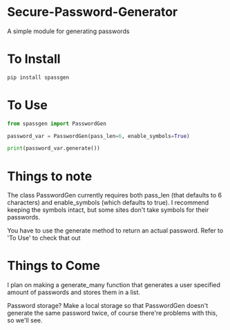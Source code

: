 # Secure-Password-Generator
A simple module for generating passwords


# To Install
```python
pip install spassgen
```

# To Use
```python
from spassgen import PasswordGen

password_var = PasswordGen(pass_len=6, enable_symbols=True)

print(password_var.generate())
```

# Things to note
The class PasswordGen currently requires both pass_len (that defaults to 6 characters) and enable_symbols (which defaults to true). I recommend keeping the symbols intact, but some sites don't take symbols for their passwords.

You have to use the generate method to return an actual password. Refer to 'To Use' to check that out

# Things to Come
I plan on making a generate_many function that generates a user specified amount of passwords and stores them in a list.

Password storage?
Make a local storage so that PasswordGen doesn't generate the same password twice, of course there're problems with this, so we'll see.
